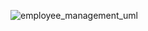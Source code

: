 ![employee_management_uml](https://github.com/user-attachments/assets/4a05bb9e-8cf3-4d49-9a3b-f4ad527f973e)

